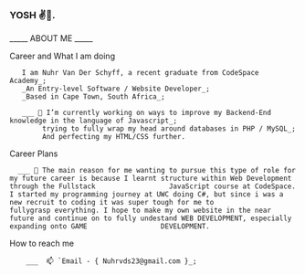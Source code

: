 ### YOSH ✌️🐒.


_____ ABOUT ME _____

Career and What I am doing 

       I am Nuhr Van Der Schyff, a recent graduate from CodeSpace Academy_;
       _An Entry-level Software / Website Developer_;
       _Based in Cape Town, South Africa_;
 
       ___ 🔭 I’m currently working on ways to improve my Backend-End knowledge in the language of Javascript_;
            trying to fully wrap my head around databases in PHP / MySQL_;
            And perfecting my HTML/CSS further.   
      
Career Plans 

      ___ 🌱 The main reason for me wanting to pursue this type of role for my future career is because I learnt structure within Web Development through the Fullstack                  JavaScript course at CodeSpace. I started my programming journey at UWC doing C#, but since i was a new recruit to coding it was super tough for me to                      fullygrasp everything. I hope to make my own website in the near future and continue on to fully undestand WEB DEVELOPMENT, especially expanding onto GAME                  DEVELOPMENT.
 
How to reach me
 
        ___  📫 `Email - { Nuhrvds23@gmail.com }_;
